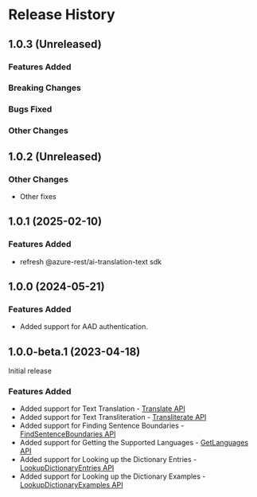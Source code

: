 # Release History

## 1.0.3 (Unreleased)

### Features Added

### Breaking Changes

### Bugs Fixed

### Other Changes

## 1.0.2 (Unreleased)

### Other Changes

  - Other fixes

## 1.0.1 (2025-02-10)

### Features Added
- refresh @azure-rest/ai-translation-text sdk

## 1.0.0 (2024-05-21)

### Features Added
- Added support for AAD authentication.

## 1.0.0-beta.1 (2023-04-18)
Initial release

### Features Added
- Added support for Text Translation - [Translate API](https://learn.microsoft.com/azure/cognitive-services/translator/reference/v3-0-translate)
- Added support for Text Transliteration - [Transliterate API](https://learn.microsoft.com/azure/cognitive-services/translator/reference/v3-0-transliterate)
- Added support for Finding Sentence Boundaries - [FindSentenceBoundaries API](https://learn.microsoft.com/azure/cognitive-services/translator/reference/v3-0-break-sentence)
- Added support for Getting the Supported Languages - [GetLanguages API](https://learn.microsoft.com/azure/cognitive-services/translator/reference/v3-0-languages)
- Added support for Looking up the Dictionary Entries - [LookupDictionaryEntries API](https://learn.microsoft.com/azure/cognitive-services/translator/reference/v3-0-dictionary-lookup)
- Added support for Looking up the Dictionary Examples - [LookupDictionaryExamples API](https://learn.microsoft.com/azure/cognitive-services/translator/reference/v3-0-dictionary-examples)
